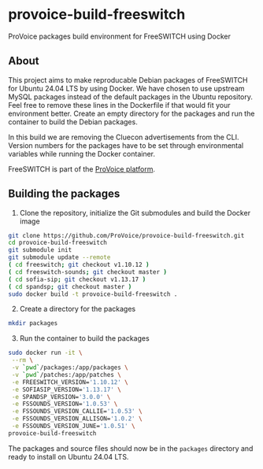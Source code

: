 # provoice-build-freeswitch
ProVoice packages build environment for FreeSWITCH using Docker

## About

This project aims to make reproducable Debian packages of FreeSWITCH for Ubuntu 24.04 LTS by using Docker. We have chosen to use upstream MySQL packages instead of the default packages in the Ubuntu repository. Feel free to remove these lines in the Dockerfile if that would fit your environment better. Create an empty directory for the packages and run the container to build the Debian packages.

In this build we are removing the Cluecon advertisements from the CLI. Version numbers for the packages have to be set through environmental variables while running the Docker container.

FreeSWITCH is part of the [ProVoice platform](https://provoice.eu).

## Building the packages

1. Clone the repository, initialize the Git submodules and build the Docker image
```bash
git clone https://github.com/ProVoice/provoice-build-freeswitch.git
cd provoice-build-freeswitch
git submodule init
git submodule update --remote
( cd freeswitch; git checkout v1.10.12 )
( cd freeswitch-sounds; git checkout master )
( cd sofia-sip; git checkout v1.13.17 )
( cd spandsp; git checkout master )
sudo docker build -t provoice-build-freeswitch .
```
2. Create a directory for the packages
```bash
mkdir packages
```
3. Run the container to build the packages
```bash
sudo docker run -it \
 --rm \
 -v `pwd`/packages:/app/packages \
 -v `pwd`/patches:/app/patches \
 -e FREESWITCH_VERSION='1.10.12' \
 -e SOFIASIP_VERSION='1.13.17' \
 -e SPANDSP_VERSION='3.0.0' \
 -e FSSOUNDS_VERSION='1.0.53' \
 -e FSSOUNDS_VERSION_CALLIE='1.0.53' \
 -e FSSOUNDS_VERSION_ALLISON='1.0.2' \
 -e FSSOUNDS_VERSION_JUNE='1.0.51' \
provoice-build-freeswitch
```
The packages and source files should now be in the `packages` directory and ready to install on Ubuntu 24.04 LTS.

